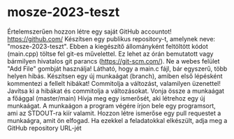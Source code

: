 # mosze-2023-teszt

Értelemszerűen hozzon létre egy saját GitHub accountot! https://github.com/
Készítsen egy publikus repository-t, amelynek neve: "mosze-2023-teszt". 
Ebben a kiegészítő állományként feltöltött kódot (main.cpp) töltse fel git-es művelettel. Ez lehet az órán bemutatott vagy bármilyen hivatalos git parancs (https://git-scm.com/). Ne a webes felület "Add File" gombját használja! 
Látható, hogy a main.c fájl, bár egyszerű, több helyen hibás. 
Készítsen egy új munkaágat (branch), amiben első lépésként kommentezi a fellelt hibákat! Commitolja a változást, valamilyen üzenettel!
Javítsa ki a hibákat és commitolja a változásokat.
Vonja össze a munkaágat a főággal (master/main)
Hívja meg egy ismerősét, aki létrehoz egy új munkaágat.
A munkaágon a program végére írjon bele egy programsort, ami az STDOUT-ra kiír valamit.
Hozzon létre ismerőse egy pull requestet a munkaágra, amit ön elfogad.
Ha ezekkel a feladatokkal elkészült, adja meg a GitHub repository URL-jét

